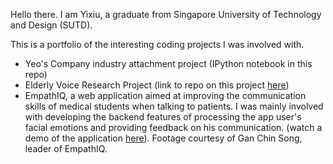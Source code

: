 Hello there. I am Yixiu, a graduate from Singapore University of Technology and Design (SUTD).

This is a portfolio of the interesting coding projects I was involved with.

- Yeo's Company industry attachment project (IPython notebook in this repo)
- Elderly Voice Research Project (link to repo on this project [here](https://github.com/melodicoder/Elderly-Voice-Research-Analysis-Project))
- EmpathIQ, a web application aimed at improving the communication skills of medical students when talking to patients. I was mainly involved with developing the backend features of processing the app user's facial emotions and providing feedback on his communication. (watch a demo of the application [here](https://www.youtube.com/watch?v=9J7fu8V7UfE)). Footage courtesy of Gan Chin Song, leader of EmpathIQ.

